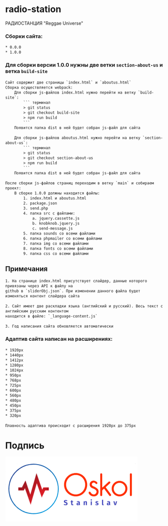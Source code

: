 # radio-station
РАДИОСТАНЦИЯ "Reggae Universe"

### Сборки сайта:
    * 0.0.0
    * 1.0.0

### Для сборки версии 1.0.0 нужны две ветки `section-about-us` и ветка `build-site`
    Сайт содержит две страницы `index.html` и `aboutus.html`
    Сборка осуществляется webpack:
        Для сборки js-файлов index.html нужно перейти на ветку `build-site`:
            ``` терминал
            > git status
            > git checkout build-site
            > npm run build
            ```
        Появится папка dist в ней будет собран js-файл для сайта

        Для сборки js-файлов aboutus.html нужно перейти на ветку `section-about-us`:
            ``` терминал
            > git status
            > git checkout section-about-us
            > npm run build
            ```
        Появится папка dist в ней будет собран js-файл для сайта
    
    После сборки js-файлов страниц переходим в ветку `main` и собираем проект:
        В сборке 1.0.0 должны находится файлы:
            1. index.html и aboutus.html
            2. package.json
            3. send.php
            4. папка src с файлами:
                а. jquery.cassette.js
                b. knobknob.jquery.js
                c. send-message.js
            5. папка sounds со всеми файлами
            6. папка phpmailer со всеми файлами
            7. папка img со всеми файлами
            8. папка fonts со всеми файлами
            9. папка css со всеми файлами

## Примечания
    1. На странице index.html присутствует слайдер, данные которого привязаны через API к файлу на 
    github в `sliderObj.json`. При изменении данного файла будет изменяться контент слайдера сайта

    2. Сайт имеет две раскладки языка (английский и русский). Весь текст с английским русским контентом
    находится в файле: `_language-content.js`

    3. Год написания сайта обновляется автоматически

### Адаптив сайта написан на расширениях:
    * 1920px
    * 1440px
    * 1412px
    * 1280px
    * 1024px
    * 950px
    * 768px
    * 725px
    * 600px
    * 560px
    * 480px
    * 450px
    * 375px
    * 320px

    Плавность адаптива происходит с расширения 1920px до 375px

# Подпись
<img src="https://github.com/StasBeep/radio-station/blob/main/Oskol%20Stanislav.png" alt="logo" width="421" height="206">
